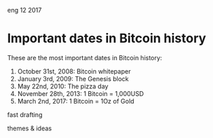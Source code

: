 <permalink>eng</permalink>
<month>12</month>
<year>2017</year>

# Important dates in Bitcoin history

These are the most important dates in Bitcoin history:

1. October 31st, 2008: Bitcoin whitepaper
2. January 3rd, 2009: The Genesis block
3. May 22nd, 2010: The pizza day
4. November 28th, 2013: 1 Bitcoin = 1,000USD
5. March 2nd, 2017: 1 Bitcoin = 1Oz of Gold

<hidden>fast drafting</hidden>

<hidden>themes & ideas</hidden>